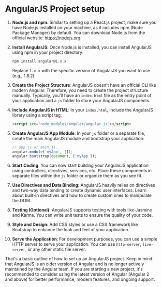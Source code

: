 # AngularJS Project setup
1. **Node.js and npm**: Similar to setting up a React.js project, make sure you have Node.js installed on your machine, as it includes npm (Node Package Manager) by default. You can download Node.js from the official website: https://nodejs.org

2. **Install AngularJS**: Once Node.js is installed, you can install AngularJS using npm in your project directory:

   ```bash
   npm install angular@1.x.x
   ```

   Replace `1.x.x` with the specific version of AngularJS you want to use (e.g., 1.8.2).

3. **Create the Project Structure**: AngularJS doesn't have an official CLI like modern Angular. Therefore, you need to create the project structure manually. Typically, you'll have an `index.html` file as the entry point of your application and a `js` folder to store your AngularJS components.

4. **Include AngularJS in HTML**: In your `index.html`, include the AngularJS library using a script tag:

   ```html
   <script src="node_modules/angular/angular.js"></script>
   ```

5. **Create AngularJS App Module**: In your `js` folder or a separate file, create the main AngularJS module and bootstrap your application:

   ```javascript
   // app.js or main.js
   angular.module('myApp', []);
   angular.bootstrap(document, ['myApp']);
   ```

6. **Start Coding**: You can now start building your AngularJS application using controllers, directives, services, etc. Place these components in separate files within the `js` folder or organize them as you see fit.

7. **Use Directives and Data Binding**: AngularJS heavily relies on directives and two-way data binding to create dynamic user interfaces. Learn about built-in directives and how to create custom ones to manipulate the DOM.

8. **Testing (Optional)**: AngularJS supports testing with tools like Jasmine and Karma. You can write unit tests to ensure the quality of your code.

9. **Style and Design**: Add CSS styles or use a CSS framework like Bootstrap to enhance the look and feel of your application.

10. **Serve the Application**: For development purposes, you can use a simple HTTP server to serve your application. You can use `http-server`, `live-server`, or any other static file server.

That's a basic outline of how to set up an AngularJS project. Keep in mind that AngularJS is an older version of Angular and is no longer actively maintained by the Angular team. If you are starting a new project, it's recommended to consider using the latest version of Angular (Angular 2 and above) for better performance, modern features, and ongoing support.
